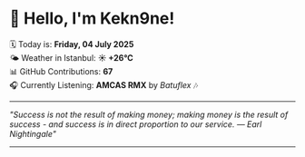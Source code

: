 # 👋 Hello, I'm Kekn9ne!

🗓️ Today is: **Friday, 04 July 2025**  
🌤️ Weather in Istanbul: **☀️   +26°C**  
📊 GitHub Contributions: **67**  
🎧 Currently Listening: **AMCAS RMX** by *Batuflex* 🎶

---

_"Success is not the result of making money; making money is the result of success - and success is in direct proportion to our service. — *Earl Nightingale*"_

---
